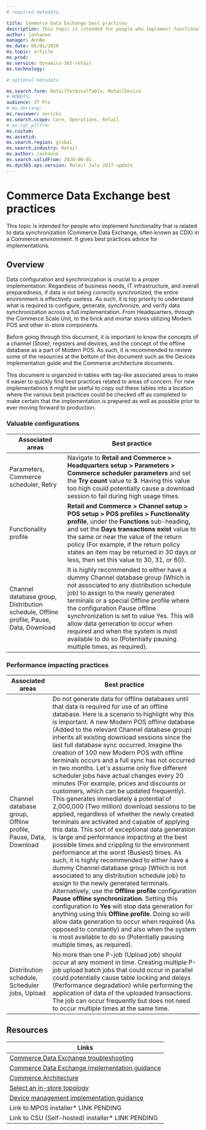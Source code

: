 ```yaml
---
# required metadata

title: Commerce Data Exchange best practices
description: This topic is intended for people who implement functionality that is related to data synchronization (Commerce Data Exchange, often known as CDX) in a Commerce environment. It gives best practices advice for implementations.
author: jashanno
manager: AnnBe
ms.date: 05/01/2020
ms.topic: article
ms.prod: 
ms.service: dynamics-365-retail
ms.technology: 

# optional metadata

ms.search.form: RetailTerminalTable, RetailDevice
# ROBOTS: 
audience: IT Pro
# ms.devlang: 
ms.reviewer: sericks
ms.search.scope: Core, Operations, Retail
# ms.tgt_pltfrm: 
ms.custom: 
ms.assetid: 
ms.search.region: global
ms.search.industry: Retail
ms.author: jashanno
ms.search.validFrom: 2020-06-01
ms.dyn365.ops.version: Retail July 2017 update
---
```


# Commerce Data Exchange best practices
This topic is intended for people who implement functionality that is related to data synchronization (Commerce Data Exchange, often known as CDX) in a Commerce environment. It gives best practices advice for implementations.

## Overview
Data configuration and synchronization is crucial to a proper implementation.  Regardless of business needs, IT infrastructure, and overall preparedness, if data is not being correctly synchronized, the entire environment is effectively useless.  As such, it is top priority to understand what is required to configure, generate, synchronize, and verify data synchronization across a full implementation. From Headquarters, through the Commerce Scale Unit, to the brick and mortar stores utilizing Modern POS and other in-store components.

Before going through this document, it is important to know the concepts of a channel (Store), registers and devices, and the concept of the offline database as a part of Modern POS.  As such, it is recommended to review some of the resources at the bottom of this document such as the Devices implementation guide and the Commerce architecture documents.

This document is organized in tables with tag-like associated areas to make it easier to quickly find best practices related to areas of concern.  For new implementations it might be useful to copy out these tables into a location where the various best practices could be checked off as completed to make certain that the implementation is prepared as well as possible prior to ever moving forward to production.

### Valuable configurations
| Associated areas | Best practice |
|------------------|--------------------------------------------------------------------------|
| Parameters, Commerce scheduler, Retry | Navigate to **Retail and Commerce > Headquarters setup > Parameters > Commerce scheduler parameters** and set the **Try count** value to **3**.  Having this value too high could potentially cause a download session to fail during high usage times. |
| Functionality profile | **Retail and Commerce > Channel setup > POS setup > POS profiles > Functionality profile**, under the **Functions** sub-heading, and set the **Days transactions exist** value to the same or near the value of the return policy (For example, if the return policy states an item may be returned in 30 days or less, then set this value to 30, 31, or 60). |
| Channel database group, Distribution schedule, Offline profile, Pause, Data, Download | It is highly recommended to either have a dummy Channel database group (Which is not associated to any distribution schedule job) to assign to the newly generated terminals or a special Offline profile where the configuration Pause offline synchronization is set to value Yes. This will allow data generation to occur when required and when the system is most available to do so (Potentially pausing multiple times, as required). |

### Performance impacting practices
| Associated areas | Best practice |
|------------------|--------------------------------------------------------------------------|
| Channel database group, Offline profile, Pause, Data, Download | Do not generate data for offline databases until that data is required for use of an offline database. Here is a scenario to highlight why this is important.  A new Modern POS offline database (Added to the relevant Channel database group) inherits all existing download sessions since the last full database sync occurred.  Imagine the creation of 100 new Modern POS with offline terminals occurs and a full sync has not occurred in two months.  Let's assume only five different scheduler jobs have actual changes every 20 minutes (For example, prices and discounts or customers, which can be updated frequently). This generates immediately a potential of 2,000,000 (Two million) download sessions to be applied, regardless of whether the newly created terminals are activated and capable of applying this data. This sort of exceptional data generation is large and performance impacting at the best possible times and crippling to the environment performance at the worst (Busiest) times. As such, it is highly recommended to either have a dummy Channel database group (Which is not associated to any distribution schedule job) to assign to the newly generated terminals. Alternatively, use the **Offline profile** configuration **Pause offline synchronization**. Setting this configuration to **Yes** will stop data generation for anything using this **Offline profile**. Doing so will allow data generation to occur when required (As opposed to constantly) and also when the system is most available to do so (Potentially pausing multiple times, as required). |
| Distribution schedule, Scheduler jobs, Upload | No more than one P-job (Upload job) should occur at any moment in time. Creating multiple P-job upload batch jobs that could occur in parallel could potentially cause table locking and delays (Performance degradation) while performing the application of data of the uploaded transactions. The job can occur frequently but does not need to occur multiple times at the same time. |

## Resources
| Links |
|---------------------------------------------------|
| [Commerce Data Exchange troubleshooting](dev-itpro/CDX-Troubleshooting.md) |
| [Commerce Data Exchange implementation guidance](implementation-considerations-CDX.md) |
| [Commerce Architecture](commerce-architecture.md) |
| [Select an in-store topology](retail-in-store-topology.md) |
| [Device management implementation guidance](implementation-considerations-devices.md) |
| Link to MPOS installer* LINK PENDING |
| Link to CSU (Self-hosted) installer* LINK PENDING |

